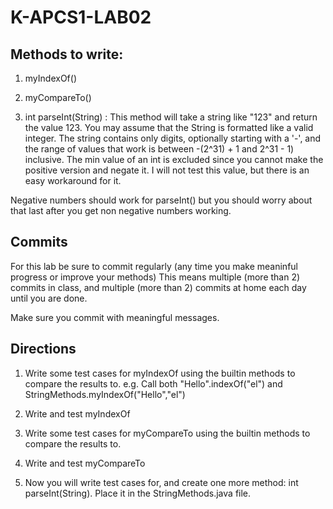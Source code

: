 # K-APCS1-LAB02
## Methods to write:

1. myIndexOf()

2. myCompareTo()

3. int parseInt(String) : This method will take a string like "123" and return the value 123. You may assume that the String is formatted like a valid integer. The string contains only digits, optionally starting with a '-', and the range of values that work is between -(2^31) + 1 and 2^31 - 1) inclusive. The min value of an int is excluded since you cannot make the positive version and negate it. I will not test this value, but there is an easy workaround for it.

Negative numbers should work for parseInt() but you should worry about that last after you get non negative numbers working.


## Commits
For this lab be sure to commit regularly (any time you make meaninful progress or improve your methods) This means multiple (more than 2) commits in class, and multiple (more than 2) commits at home each day until you are done.

Make sure you commit with meaningful messages.

## Directions
1. Write some test cases for myIndexOf using the builtin methods to compare the results to. e.g. Call both "Hello".indexOf("el") and StringMethods.myIndexOf("Hello","el")

2. Write and test myIndexOf

3. Write some test cases for myCompareTo using the builtin methods to compare the results to.

4. Write and test myCompareTo
   
6. Now you will write test cases for, and create one more method: int parseInt(String). Place it in the StringMethods.java file.

